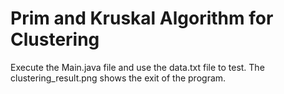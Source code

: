 Prim and Kruskal Algorithm for Clustering
=========================================

Execute the Main.java file and use the data.txt file to test. The clustering_result.png shows the exit of the program.
